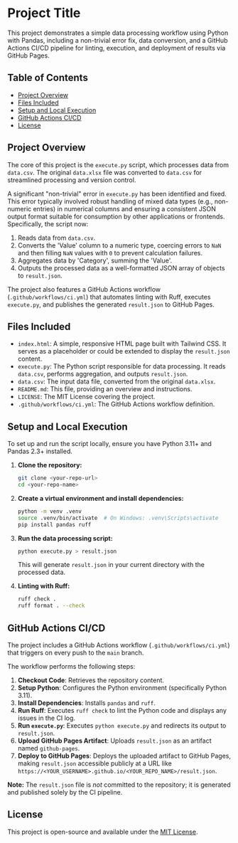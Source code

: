 # Project Title

This project demonstrates a simple data processing workflow using Python with Pandas, including a non-trivial error fix, data conversion, and a GitHub Actions CI/CD pipeline for linting, execution, and deployment of results via GitHub Pages.

## Table of Contents
- [Project Overview](#project-overview)
- [Files Included](#files-included)
- [Setup and Local Execution](#setup-and-local-execution)
- [GitHub Actions CI/CD](#github-actions-cicd)
- [License](#license)

## Project Overview

The core of this project is the `execute.py` script, which processes data from `data.csv`. The original `data.xlsx` file was converted to `data.csv` for streamlined processing and version control.

A significant "non-trivial" error in `execute.py` has been identified and fixed. This error typically involved robust handling of mixed data types (e.g., non-numeric entries) in numerical columns and ensuring a consistent JSON output format suitable for consumption by other applications or frontends. Specifically, the script now:
1.  Reads data from `data.csv`.
2.  Converts the 'Value' column to a numeric type, coercing errors to `NaN` and then filling `NaN` values with `0` to prevent calculation failures.
3.  Aggregates data by 'Category', summing the 'Value'.
4.  Outputs the processed data as a well-formatted JSON array of objects to `result.json`.

The project also features a GitHub Actions workflow (`.github/workflows/ci.yml`) that automates linting with Ruff, executes `execute.py`, and publishes the generated `result.json` to GitHub Pages.

## Files Included

-   `index.html`: A simple, responsive HTML page built with Tailwind CSS. It serves as a placeholder or could be extended to display the `result.json` content.
-   `execute.py`: The Python script responsible for data processing. It reads `data.csv`, performs aggregation, and outputs `result.json`.
-   `data.csv`: The input data file, converted from the original `data.xlsx`.
-   `README.md`: This file, providing an overview and instructions.
-   `LICENSE`: The MIT License covering the project.
-   `.github/workflows/ci.yml`: The GitHub Actions workflow definition.

## Setup and Local Execution

To set up and run the script locally, ensure you have Python 3.11+ and Pandas 2.3+ installed.

1.  **Clone the repository:**
    ```bash
    git clone <your-repo-url>
    cd <your-repo-name>
    ```

2.  **Create a virtual environment and install dependencies:**
    ```bash
    python -m venv .venv
    source .venv/bin/activate  # On Windows: .venv\Scripts\activate
    pip install pandas ruff
    ```

3.  **Run the data processing script:**
    ```bash
    python execute.py > result.json
    ```
    This will generate `result.json` in your current directory with the processed data.

4.  **Linting with Ruff:**
    ```bash
    ruff check .
    ruff format . --check
    ```

## GitHub Actions CI/CD

The project includes a GitHub Actions workflow (`.github/workflows/ci.yml`) that triggers on every push to the `main` branch.

The workflow performs the following steps:
1.  **Checkout Code**: Retrieves the repository content.
2.  **Setup Python**: Configures the Python environment (specifically Python 3.11).
3.  **Install Dependencies**: Installs `pandas` and `ruff`.
4.  **Run Ruff**: Executes `ruff check` to lint the Python code and displays any issues in the CI log.
5.  **Run `execute.py`**: Executes `python execute.py` and redirects its output to `result.json`.
6.  **Upload GitHub Pages Artifact**: Uploads `result.json` as an artifact named `github-pages`.
7.  **Deploy to GitHub Pages**: Deploys the uploaded artifact to GitHub Pages, making `result.json` accessible publicly at a URL like `https://<YOUR_USERNAME>.github.io/<YOUR_REPO_NAME>/result.json`.

**Note:** The `result.json` file is *not* committed to the repository; it is generated and published solely by the CI pipeline.

## License

This project is open-source and available under the [MIT License](LICENSE).
